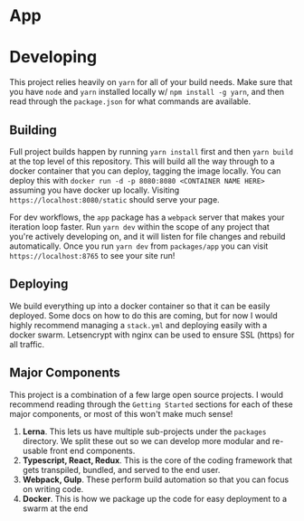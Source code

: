 # App

# Developing
This project relies heavily on `yarn` for all of your build needs. Make sure that you have `node` and `yarn` installed locally w/ `npm install -g yarn`, and then read through the `package.json` for what 
commands are available.

## Building
Full project builds happen by running `yarn install` first and then `yarn build` at the top level of this repository. This will build all the way through to a docker container that you can deploy, tagging the image locally. You can deploy this with `docker run -d -p 8080:8080 <CONTAINER NAME HERE>` assuming you have docker up locally. Visiting `https://localhost:8080/static` should serve your page.

For dev workflows, the `app` package has a `webpack` server that makes your iteration loop faster. Run `yarn dev` within the scope of any project that you're actively developing on, and it will listen for file changes and rebuild automatically. Once you run `yarn dev` from `packages/app` you can visit `https://localhost:8765` to see your site run!

## Deploying
We build everything up into a docker container so that it can be easily deployed. Some docs on how to do this are coming, but for now I would highly recommend managing a `stack.yml` and deploying easily with a docker swarm. Letsencrypt with nginx can be used to ensure SSL (https) for all traffic.

## Major Components
This project is a combination of a few large open source projects. I would recommend reading through the `Getting Started` sections for each of these major components, or most of this won't make much sense!
1. <b>Lerna</b>. This lets us have multiple sub-projects under the `packages` directory. We split these out so we can develop more modular and re-usable front end components.
2. <b>Typescript, React, Redux</b>. This is the core of the coding framework that gets transpiled, bundled, and served to the end user.
3. <b>Webpack, Gulp</b>. These perform build automation so that you can focus on writing code.
3. <b>Docker</b>. This is how we package up the code for easy deployment to a swarm at the end

